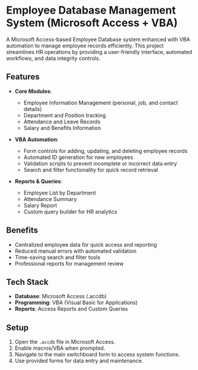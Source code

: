 # Employee Database Management System (Microsoft Access + VBA)

A Microsoft Access-based Employee Database system enhanced with VBA automation to manage employee records efficiently. This project streamlines HR operations by providing a user-friendly interface, automated workflows, and data integrity controls.

## Features

* **Core Modules**:

  * Employee Information Management (personal, job, and contact details)
  * Department and Position tracking
  * Attendance and Leave Records
  * Salary and Benefits Information
* **VBA Automation**:

  * Form controls for adding, updating, and deleting employee records
  * Automated ID generation for new employees
  * Validation scripts to prevent incomplete or incorrect data entry
  * Search and filter functionality for quick record retrieval
* **Reports & Queries**:

  * Employee List by Department
  * Attendance Summary
  * Salary Report
  * Custom query builder for HR analytics

## Benefits

* Centralized employee data for quick access and reporting
* Reduced manual errors with automated validation
* Time-saving search and filter tools
* Professional reports for management review

## Tech Stack

* **Database**: Microsoft Access (.accdb)
* **Programming**: VBA (Visual Basic for Applications)
* **Reports**: Access Reports and Custom Queries

## Setup

1. Open the `.accdb` file in Microsoft Access.
2. Enable macros/VBA when prompted.
3. Navigate to the main switchboard form to access system functions.
4. Use provided forms for data entry and maintenance.


